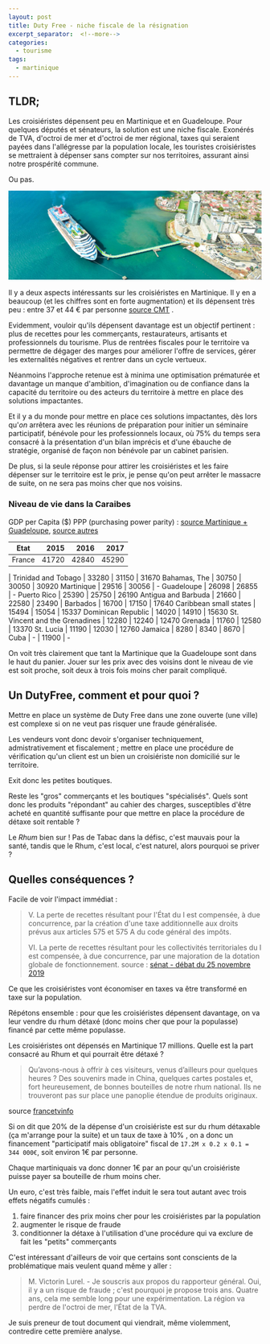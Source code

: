 ```yaml
---
layout: post
title: Duty Free - niche fiscale de la résignation
excerpt_separator:  <!--more-->
categories:
  - tourisme
tags:
  - martinique
---
```

## TLDR;
Les croisiéristes dépensent peu en Martinique et en Guadeloupe. 
Pour quelques députés et sénateurs, la solution est une niche fiscale. 
Exonérés de TVA, d'octroi de mer et d'octroi de mer régional, taxes qui
seraient payées dans l'allégresse par la population locale, les touristes 
croisiéristes se mettraient à dépenser sans compter sur nos territoires, 
assurant ainsi notre prospérité commune.

Ou pas.

<!--more-->

![Ponton en face de la tour Lumina, Fort-de-France](/images/baie-fdf.jpg)

Il y a deux aspects intéressants sur les croisiéristes en Martinique. Il y en a beaucoup (et les chiffres sont en forte augmentation) et ils dépensent très peu : entre 37 et 44 € par personne [source CMT](https://martinique.media.tourinsoft.eu/upload/SYNTHESE-BILAN-TOURISME-2018-3.pdf) .

Evidemment, vouloir qu'ils dépensent davantage est un objectif pertinent : plus de recettes pour les commerçants, restaurateurs, artisants et professionnels du tourisme. Plus de rentrées fiscales pour le territoire va permettre de dégager des marges pour améliorer l'offre de services, gérer les externalités négatives et rentrer dans un cycle vertueux.

Néanmoins l'approche retenue est à minima une optimisation prématurée et
davantage un manque d'ambition, d'imagination ou de confiance dans la 
capacité du territoire ou des acteurs du territoire à mettre en place 
des solutions impactantes.

Et il y a du monde pour mettre en place ces solutions impactantes, dès
lors qu'*on* arrêtera avec les réunions de préparation pour initier un
séminaire participatif, bénévole pour les professionnels locaux, où 75% du temps sera consacré à la présentation 
d'un bilan imprécis et d'une ébauche de stratégie, organisé de façon non bénévole par un cabinet parisien.


De plus, si la seule réponse pour attirer les croisiéristes et les faire dépenser sur le territoire est le prix, je pense qu'on peut arrêter le massacre de suite, on ne sera pas moins cher que nos voisins.

### Niveau de vie dans la Caraibes
GDP per Capita ($) PPP (purchasing power parity) : [source Martinique + Guadeloupe](https://en.wikipedia.org/wiki/List_of_French_regions_and_overseas_collectivities_by_GDP#Per_capita_GDP), [source autres](https://databank.worldbank.org/Popular-Indicators/id/1ff4a498)

Etat | 2015|2016|2017
-----|----:|---:|---:
France                          |   41720   |   42840   |   45290
|
Trinidad and Tobago             |   33280	|   31150	|   31670
Bahamas, The                    |   30750   |   30050   |   30920
Martinique                      |   29516   |   30056   |   - 
Guadeloupe                      |   26098   |   26855 	|   - 
Puerto Rico                     |   25390   |   25750   |   26190
Antigua and Barbuda             |   21660   |   22580   |   23490
|
Barbados                        |   16700   |   17150   |   17640
Caribbean small states          |   15494   |   15054   |   15337
Dominican Republic              |   14020   |   14910   |   15630
St. Vincent and the Grenadines  |   12280	|   12240	|   12470
Grenada                         |   11760   |   12580   |   13370
St. Lucia                       |   11190   |   12030	|   12760
Jamaica                         |   8280    |   8340    |   8670
|
Cuba                            |   -       |   11900   |   -

On voit très clairement que tant la Martinique que la Guadeloupe sont dans le haut du panier.
Jouer sur les prix avec des voisins dont le niveau de vie est soit proche, soit deux à trois fois moins cher parait compliqué.

## Un DutyFree, comment et pour quoi ?

Mettre en place un système de Duty Free dans une zone ouverte (une ville)
est complexe si on ne veut pas risquer une fraude généralisée.

Les vendeurs vont donc devoir s'organiser techniquement, admistrativement et fiscalement ;
mettre en place une procédure de vérification qu'un client est un bien 
un croisiériste non domicilié sur le territoire.

Exit donc les petites boutiques.

Reste les "gros" commerçants et les boutiques "spécialisés".
Quels sont donc les produits "répondant" au cahier des charges, 
susceptibles d'être acheté en quantité suffisante pour que mettre en 
place la procédure de détaxe soit rentable ? 

Le *Rhum* bien sur ! Pas de Tabac dans la défisc, c'est mauvais pour la
santé, tandis que le Rhum, c'est local, c'est naturel, alors pourquoi se
priver ?

## Quelles conséquences ?

Facile de voir l'impact immédiat :

> V. La perte de recettes résultant pour l'État du I est compensée, à due concurrence, par la création d'une taxe additionnelle aux droits prévus aux articles 575 et 575 A du code général des impôts.
>
> VI. La perte de recettes résultant pour les collectivités territoriales du I est compensée, à due concurrence, par une majoration de la dotation globale de fonctionnement.
source : [sénat - débat du 25 novembre 2019](http://www.senat.fr/cra/s20191125/s20191125_0.html#par_708)

Ce que les croisiéristes vont économiser en taxes va être transformé en taxe
sur la population.

Répétons ensemble : pour que les croisiéristes dépensent davantage, on
va leur vendre du rhum détaxé (donc moins cher que pour la populasse) 
financé par cette même populasse.


Les croisiéristes ont dépensés en Martinique 17 millions. Quelle est la part consacré au Rhum et qui pourrait être détaxé ?

> Qu’avons-nous à offrir à ces visiteurs, venus d’ailleurs pour quelques heures ?
> Des souvenirs made in China, quelques cartes postales et, fort heureusement, de bonnes bouteilles de notre rhum national. 
> Ils ne trouveront pas sur place une panoplie étendue de produits originaux.

source [francetvinfo](https://la1ere.francetvinfo.fr/martinique/tourisme-croisiere-est-il-vecteur-developpement-761897.html)

Si on dit que 20% de la dépense d'un croisiériste est sur du rhum détaxable 
(ça m'arrange pour la suite) et un taux de taxe à 10% , on a donc un
financement "participatif mais obligatoire" fiscal de `17.2M x 0.2 x 0.1 = 344 000€`,
soit environ 1€ par personne. 

Chaque martiniquais va donc donner 1€ par an pour qu'un croisiériste puisse payer sa bouteille de rhum moins cher.

Un euro, c'est très faible, mais l'effet induit le sera tout autant avec trois effets négatifs cumulés :
1. faire financer des prix moins cher pour les croisiéristes par la population
2. augmenter le risque de fraude
3. conditionner la détaxe à l'utilisation d'une procédure qui va exclure de fait les "petits" commerçants

C'est intéressant d'ailleurs de voir que certains sont conscients de la problématique mais veulent quand même y aller :

> M. Victorin Lurel. - Je souscris aux propos du rapporteur général. Oui, il y a un risque de fraude ; c'est pourquoi je propose trois ans. Quatre ans, cela me semble long pour une expérimentation. La région va perdre de l'octroi de mer, l'État de la TVA.

Je suis preneur de tout document qui viendrait, même violemment, contredire cette première analyse.

